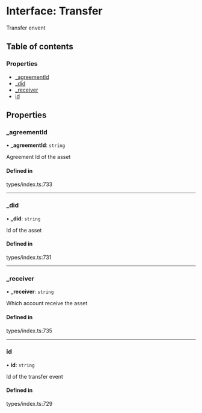 # Interface: Transfer

Transfer envent

## Table of contents

### Properties

- [\_agreementId](Transfer.md#_agreementid)
- [\_did](Transfer.md#_did)
- [\_receiver](Transfer.md#_receiver)
- [id](Transfer.md#id)

## Properties

### \_agreementId

• **\_agreementId**: `string`

Agreement Id of the asset

#### Defined in

types/index.ts:733

___

### \_did

• **\_did**: `string`

Id of the asset

#### Defined in

types/index.ts:731

___

### \_receiver

• **\_receiver**: `string`

Which account receive the asset

#### Defined in

types/index.ts:735

___

### id

• **id**: `string`

Id of the transfer event

#### Defined in

types/index.ts:729
